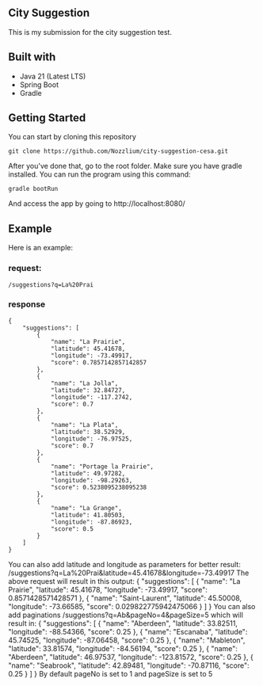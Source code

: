 ## City Suggestion

This is my submission for the city suggestion test.


## Built with

 - Java 21 (Latest LTS)
 - Spring Boot
 - Gradle

## Getting Started

You can start by cloning this repository

    git clone https://github.com/Nozzlium/city-suggestion-cesa.git
 After you've done that, go to the root folder. Make sure you have gradle installed. You can run the program using this command:
 

    gradle bootRun
And access the app by going to 
    http://localhost:8080/
## Example
Here is an example:
### request:
    /suggestions?q=La%20Prai
### response
    {
        "suggestions": [
            {
                "name": "La Prairie",
                "latitude": 45.41678,
                "longitude": -73.49917,
                "score": 0.7857142857142857
            },
            {
                "name": "La Jolla",
                "latitude": 32.84727,
                "longitude": -117.2742,
                "score": 0.7
            },
            {
                "name": "La Plata",
                "latitude": 38.52929,
                "longitude": -76.97525,
                "score": 0.7
            },
            {
                "name": "Portage la Prairie",
                "latitude": 49.97282,
                "longitude": -98.29263,
                "score": 0.5238095238095238
            },
            {
                "name": "La Grange",
                "latitude": 41.80503,
                "longitude": -87.86923,
                "score": 0.5
            }
        ]
    }
You can also add latitude and longitude as parameters for better result:
    /suggestions?q=La%20Prai&latitude=45.41678&longitude=-73.49917
The above request will result in this output:
    {
        "suggestions": [
            {
                "name": "La Prairie",
                "latitude": 45.41678,
                "longitude": -73.49917,
                "score": 0.8571428571428571
            },
            {
                "name": "Saint-Laurent",
                "latitude": 45.50008,
                "longitude": -73.66585,
                "score": 0.029822775942475066
            }
        ]
    }
You can also add paginations
    /suggestions?q=Ab&pageNo=4&pageSize=5
which will result in:
    {
        "suggestions": [
            {
                "name": "Aberdeen",
                "latitude": 33.82511,
                "longitude": -88.54366,
                "score": 0.25
            },
            {
                "name": "Escanaba",
                "latitude": 45.74525,
                "longitude": -87.06458,
                "score": 0.25
            },
            {
                "name": "Mableton",
                "latitude": 33.81574,
                "longitude": -84.56194,
                "score": 0.25
            },
            {
                "name": "Aberdeen",
                "latitude": 46.97537,
                "longitude": -123.81572,
                "score": 0.25
            },
            {
                "name": "Seabrook",
                "latitude": 42.89481,
                "longitude": -70.87116,
                "score": 0.25
            }
        ]
    }
By default pageNo is set to 1 and pageSize is set to 5
